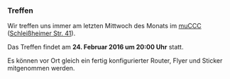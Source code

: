 ### Treffen

Wir treffen uns immer am letzten Mittwoch des Monats im [muCCC](http://muc.ccc.de) ([Schleißheimer Str. 41](http://osm.org/go/0JAf0IVLh?node=2012031859)).

Das Treffen findet am **24. Februar 2016 um 20:00 Uhr** statt.

Es können vor Ort gleich ein fertig konfigurierter Router, Flyer und Sticker mitgenommen werden.
